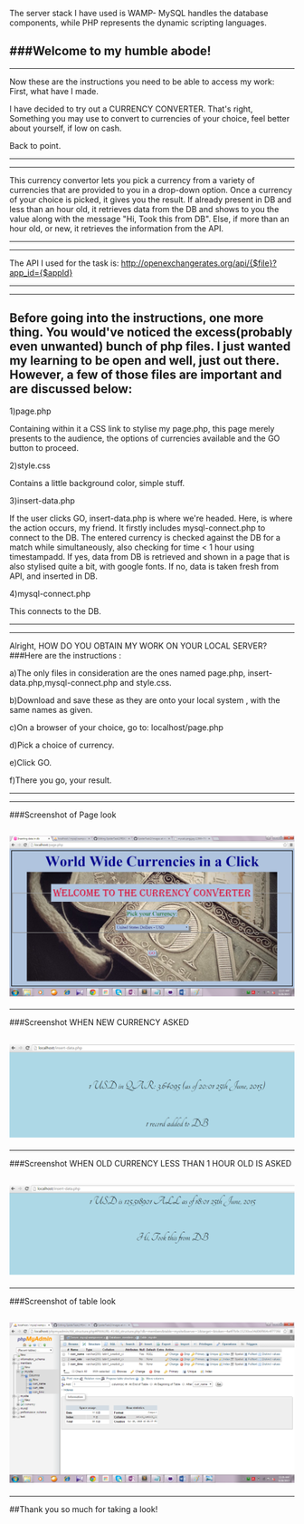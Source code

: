
The  server stack I have used is WAMP- MySQL handles the database components, while PHP represents the dynamic scripting languages.

###Welcome to my humble abode!
---
---
Now these are the instructions you need to be able to access my work:
First, what have I made.

I have decided to try out a CURRENCY CONVERTER. That's right, Something you may use to convert to currencies of your choice, feel better about yourself, if low on cash.

Back to point.

---
---

This currency convertor lets you pick a currency from a variety of currencies that are provided to you in a drop-down option.
Once a currency of your choice is picked, it gives you the result.
If already present in DB and less than an hour old, it retrieves data from the DB and shows to you the value along with the message "Hi, Took this from DB".
Else, if more than an hour old, or new, it retrieves the information from the API.

---
---

The API I used for the task is: http://openexchangerates.org/api/{$file}?app_id={$appId}

---
---
Before going into the instructions, one more thing. You would've noticed the excess(probably even unwanted) bunch of php files. I just wanted my learning to be open and well, just out there. 
However, a few of those files are important and are discussed below:
---
1)page.php

Containing within it a CSS link to stylise my page.php, this page merely presents to the audience, the options of currencies available and the GO button to proceed.


2)style.css

Contains a little background color, simple stuff.


3)insert-data.php

If the user clicks GO, insert-data.php is where we're headed.
Here, is where the action occurs, my friend.
It firstly includes mysql-connect.php to connect to the DB.
The entered currency is checked against the DB for a match while simultaneously, also checking for time < 1 hour using timestampadd. 
If yes, data from DB is retrieved and shown in a page that is also stylised quite a bit, with google fonts.
If no, data is taken fresh from API, and inserted in DB.


4)mysql-connect.php

This connects to the DB.

---
---

Alright, HOW DO YOU OBTAIN MY WORK ON YOUR LOCAL SERVER?
###Here are the instructions :

a)The only files in consideration are the ones named
page.php, insert-data.php,mysql-connect.php and style.css. 


b)Download and save these as they are onto your local system , with the same names as given.


c)On a browser of your choice, go to:
 localhost/page.php
 
 
d)Pick a choice of currency.


e)Click GO.


f)There you go, your result.

---
---

###Screenshot of Page look

![Mysite](images/page1.jpg)
---
---

###Screenshot WHEN NEW CURRENCY ASKED

![Mysite](images/new.jpg)
---
---

###Screenshot WHEN OLD CURRENCY LESS THAN 1 HOUR OLD IS ASKED

![Mysite](images/repeat.jpg)
---
---

###Screenshot of table look

![Mysite](images/table.jpg)
---
---


##Thank you so much for taking a look!




